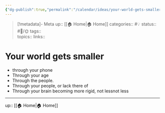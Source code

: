 ```yaml
---
{"dg-publish":true,"permalink":"/calendar/ideas/your-world-gets-smaller/"}
---
```



> [!metadata]- Meta
> up:: [[🏠 Home\|🏠 Home]]
> categories:: #💡 
> status:: #📝/🌞
> tags::  
> topics:: 
> links::


# Your world gets smaller


- through your phone
- Through your age
- Through the people. 
- Through your people, or lack there of
- Through your brain becoming more rigid, not lessnot less

---
up:: [[🏠 Home\|🏠 Home]]
